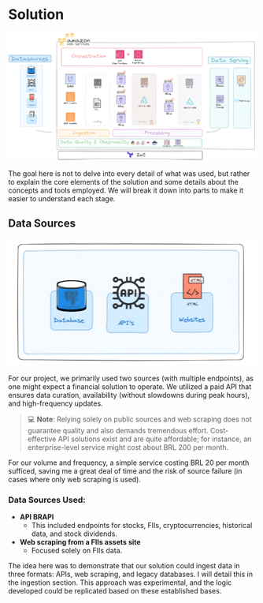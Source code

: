 # Solution

![arc_img](../assets/images/arquiteture_draw.png)

The goal here is not to delve into every detail of what was used, but rather to explain the core elements of the solution and some details about the concepts and tools employed. We will break it down into parts to make it easier to understand each stage.

## Data Sources

![arc_img](../assets/images/datasources.png)

For our project, we primarily used two sources (with multiple endpoints), as one might expect a financial solution to operate. We utilized a paid API that ensures data curation, availability (without slowdowns during peak hours), and high-frequency updates.

> 💻 **Note**: Relying solely on public sources and web scraping does not guarantee quality and also demands tremendous effort. Cost-effective API solutions exist and are quite affordable; for instance, an enterprise-level service might cost about BRL 200 per month.

For our volume and frequency, a simple service costing BRL 20 per month sufficed, saving me a great deal of time and the risk of source failure (in cases where only web scraping is used).

### Data Sources Used:
* **API BRAPI**
    * This included endpoints for stocks, FIIs, cryptocurrencies, historical data, and stock dividends.
* **Web scraping from a FIIs assets site**
    * Focused solely on FIIs data.

The idea here was to demonstrate that our solution could ingest data in three formats: APIs, web scraping, and legacy databases. I will detail this in the ingestion section. This approach was experimental, and the logic developed could be replicated based on these established bases.


